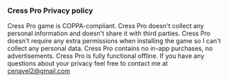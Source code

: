 ### Cress Pro Privacy policy
Cress Pro game is COPPA-compliant.
Cress Pro doesn't collect any personal information and doesn't share it with third parties.
Cress Pro doesn't require any extra permissions when installing the game so I can't collect any personal data.
Cress Pro contains no in-app purchases, no advertisements.
Cress Pro is fully functional offline.
If you have any questions about your privacy feel free to contact me at cenavel2@gmail.com
